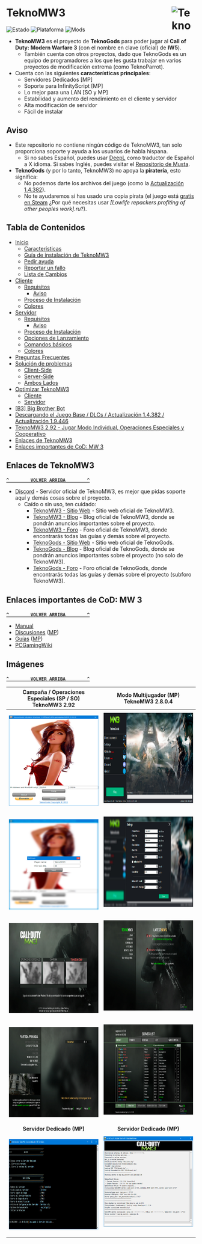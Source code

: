 # TeknoMW3 <a href="#"><img src="../../blob/master/Recursos/Imagenes/TeknoMW3-Logo.png" alt="TeknoMW3-Logo.png" title="TeknoMW3" align="right" width="64" height="64"/></a>
![Estado](https://img.shields.io/badge/Estado-En%20L%C3%ADnea-success?style=flat-square&logo=statuspage&logoColor=fff&labelColor=000) ![Plataforma](https://img.shields.io/badge/Plataforma-Windows-orange?style=flat-square&logo=windows&logoColor=fff&labelColor=000) ![Mods](https://img.shields.io/badge/Mods-InfinityScript%20(C%23)-blue?style=flat-square&logo=atom&logoColor=fff&labelColor=000)
- **TeknoMW3** es el proyecto de **TeknoGods** para poder jugar al **Call of Duty: Modern Warfare 3** (con el nombre en clave (oficial) de **IW5**).
  - También cuenta con otros proyectos, dado que TeknoGods es un equipo de programadores a los que les gusta trabajar en varios proyectos de modificación extrema (como TeknoParrot).
- Cuenta con las siguientes **características principales**:
  - Servidores Dedicados [MP]
  - Soporte para InfinityScript [MP]
  - Lo mejor para una LAN [SO y MP]
  - Estabilidad y aumento del rendimiento en el cliente y servidor
  - Alta modificación de servidor
  - Fácil de instalar

## Aviso
- Este repositorio no contiene ningún código de TeknoMW3, tan solo proporciona soporte y ayuda a los usuarios de habla hispana.
  - Si no sabes Español, puedes usar [DeepL](https://www.deepl.com/translator) como traductor de Español a X idioma. Si sabes Inglés, puedes visitar el [Repositorio de Musta](https://github.com/Musta1337/TeknoMW3).
- **TeknoGods** (y por lo tanto, TeknoMW3) no apoya la **piratería**, esto significa:
  - No podemos darte los archivos del juego (como la [Actualización 1.4.382](../../wiki/Actualización-1.4.382)).
  - No te ayudaremos si has usado una copia pirata (el juego está [gratis en Steam](../../wiki/Juego-Base---DLC) ¿Por qué necesitas usar _[Lowlife repackers profiting of other peoples work].ru_?).

## Tabla de Contenidos
- [Inicio](../../wiki)
  - [Características](../../wiki#caracter%C3%ADsticas)
  - [Guía de instalación de TeknoMW3](../../wiki#gu%C3%ADa-de-instalaci%C3%B3n-de-teknomw3)
  - [Pedir ayuda](../../wiki#pedir-ayuda)
  - [Reportar un fallo](../../wiki#reportar-un-fallo-bug)
  - [Lista de Cambios](../../wiki/TeknoMW3's-Changelog)
- [Cliente](../../wiki/Cliente)
  - [Requisitos](../../wiki/Cliente#requisitos)
    - [Aviso](../../wiki/Cliente#aviso)
  - [Proceso de Instalación](../../wiki/Cliente#proceso-de-instalaci%C3%B3n)
  - [Colores](../../wiki/Cliente#colores)
- [Servidor](../../wiki/Servidor)
  - [Requisitos](../../wiki/Servidor#requisitos)
    - [Aviso](../../wiki/Servidor#aviso)
  - [Proceso de Instalación](../../wiki/Servidor#proceso-de-instalaci%C3%B3n)
  - [Opciones de Lanzamiento](../../wiki/Servidor#opciones-de-lanzamiento)
  - [Comandos básicos](../../wiki/Servidor#comandos-básicos)
  - [Colores](../../wiki/Servidor#colores)
- [Preguntas Frecuentes](../../wiki/Preguntas-Frecuentes)
- [Solución de problemas](../../wiki/Soluci%C3%B3n-de-problemas)
  - [Client-Side](../../wiki/Soluci%C3%B3n-de-problemas#client-side)
  - [Server-Side](../../wiki/Soluci%C3%B3n-de-problemas#server-side)
  - [Ambos Lados](../../wiki/Soluci%C3%B3n-de-problemas#ambos-lados)
- [Optimizar TeknoMW3](../../wiki/Optimizar-TeknoMW3)
  - [Cliente](../../wiki/Optimizar-TeknoMW3#cliente)
  - [Servidor](../../wiki/Optimizar-TeknoMW3#servidor)
- [[B3] Big Brother Bot](https://github.com/Musta1337/TeknoMW3/wiki/Big-Brother-Bot-Setup)
- [Descargando el Juego Base / DLCs / Actualización 1.4.382 / Actualización 1.9.446](../../wiki/Juego-Base---DLC)
- [TeknoMW3 2.92 - Jugar Modo Individual, Operaciones Especiales y Cooperativo](../../wiki/TeknoMW3-2.92)
- [Enlaces de TeknoMW3](#enlaces-de-teknomw3)
- [Enlaces importantes de CoD: MW 3](#enlaces-importantes-de-cod-mw-3)

## Enlaces de TeknoMW3
**[`^        VOLVER ARRIBA        ^`](#tabla-de-contenidos)**
- [Discord](https://discord.gg/7Wxn85M) - Servidor oficial de TeknoMW3, es mejor que pidas soporte aquí y demás cosas sobre el proyecto.
  - Caído o sin uso, ten cuidado:
    - [TeknoMW3 - Sitio Web](https://www.teknomw3.pw/) - Sitio web oficial de TeknoMW3.
    - [TeknoMW3 - Blog](https://www.teknomw3.pw/blog/) - Blog oficial de TeknoMW3, donde se pondrán anuncios importantes sobre el proyecto.
    - [TeknoMW3 - Foro](https://forum.teknomw3.pw/) - Foro oficial de TeknoMW3, donde encontrarás todas las guías y demás sobre el proyecto.
    - [TeknoGods - Sitio Web](https://teknogods.com/) - Sitio web oficial de TeknoGods.
    - [TeknoGods - Blog](https://teknogods.com/?page_id=1244) - Blog oficial de TeknoGods, donde se pondrán anuncios importantes sobre el proyecto (no solo de TeknoMW3).
    - [TeknoGods - Foro](https://forum.teknogods.com/viewforum.php?f=40) - Foro oficial de TeknoGods, donde encontrarás todas las guías y demás sobre el proyecto (subforo TeknoMW3).

## Enlaces importantes de CoD: MW 3
**[`^        VOLVER ARRIBA        ^`](#tabla-de-contenidos)**
- [Manual](https://store.steampowered.com/manual/115300/)
- [Discusiones](https://steamcommunity.com/app/42680/discussions/) ([MP](https://steamcommunity.com/app/42690/discussions/))
- [Guías](https://steamcommunity.com/app/42680/guides/) ([MP](https://steamcommunity.com/app/42690/guides/))
- [PCGamingWiki](https://pcgamingwiki.com/wiki/Call_of_Duty:_Modern_Warfare_3)

## Imágenes
**[`^        VOLVER ARRIBA        ^`](#tabla-de-contenidos)**

| **Campaña** / **Operaciones Especiales** (**SP** / **SO**)<br>TeknoMW3 2.92 | **Modo Multijugador** (**MP**)<br>TeknoMW3 2.8.0.4 |
|:----:|:----:|
| <p align="center"><img src="Recursos/Imagenes/TeknoMW3-SP-SO-01.jpg" alt="TeknoMW3-SP-SO-01.jpg" width="240" height="240"> | <img src="Recursos/Imagenes/TeknoMW3-MP-01.jpg" alt="TeknoMW3-MP-01.jpg" width="426" height="240"></p> |
| <p align="center"><img src="Recursos/Imagenes/TeknoMW3-SP-SO-02.jpg" alt="TeknoMW3-SP-SO-02.jpg" width="240" height="240"> | <img src="Recursos/Imagenes/TeknoMW3-MP-02.jpg" alt="TeknoMW3-MP-02.jpg" width="426" height="240"></p> |
| <p align="center"><img src="Recursos/Imagenes/TeknoMW3-SP-SO-03.jpg" alt="TeknoMW3-SP-SO-03.jpg" width="426" height="240"> | <img src="Recursos/Imagenes/TeknoMW3-MP-03.jpg" alt="TeknoMW3-MP-03.jpg" width="426" height="240"></p> |
| <p align="center"><img src="Recursos/Imagenes/TeknoMW3-SP-SO-04.jpg" alt="TeknoMW3-SP-SO-04.jpg" width="426" height="240"> | <img src="Recursos/Imagenes/TeknoMW3-MP-04.jpg" alt="TeknoMW3-MP-04.jpg" width="426" height="240"></p> |
| **Servidor Dedicado (MP)** | **Servidor Dedicado (MP)** | 
| <p align="center"><img src="Recursos/Imagenes/TeknoMW3-MP-SV-01.jpg" alt="TeknoMW3-MP-SV-01.jpg" width="426" height="240"> | <img src="Recursos/Imagenes/TeknoMW3-MP-SV-02.jpg" alt="TeknoMW3-MP-SV-02.jpg" width="426" height="240"></p> |
